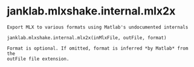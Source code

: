 # janklab.mlxshake.internal.mlx2x

```text
Export MLX to various formats using Matlab's undocumented internals

janklab.mlxshake.internal.mlx2x(inMlxFile, outFile, format)

Format is optional. If omitted, format is inferred *by Matlab* from the
outFile file extension.

```

